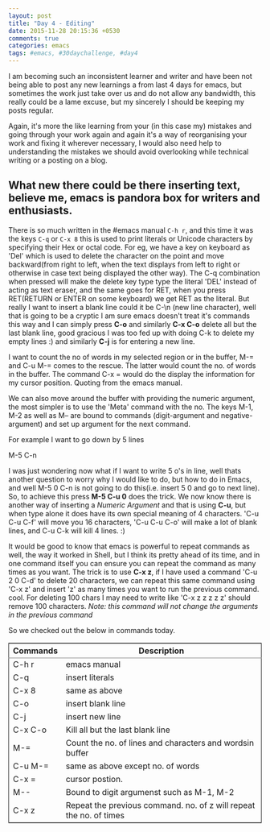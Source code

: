 ```yaml
---
layout: post
title: "Day 4 - Editing"
date: 2015-11-28 20:15:36 +0530
comments: true
categories: emacs
tags: #emacs, #30daychallenge, #day4
---
```


I am  becoming such an inconsistent learner and writer and have been not being able to post any new learnings a from last 4 days for emacs, but sometimes the work just take over us and do not allow any bandwidth, this really could be a lame excuse, but my sincerely I should be keeping my posts regular.
<!--more-->
Again, it's more the like learning from your (in this case my) mistakes and going through your work again and again it's a way of reorganising your work and fixing it wherever necessary, I would also need help to understanding the mistakes we should avoid overlooking while technical writing or a posting on a blog.

## What new there could be there inserting text, believe me, emacs is pandora box for writers and enthusiasts.

There is so much written in the #emacs manual ```C-h r```, and this time it was the keys ```C-q``` or ```C-x 8``` this is used to print literals or Unicode characters by specifying their Hex or octal code. For eg, we have a key on keyboard as 'Del' which is used to delete the character  on the point and move backward(from right to left, when the text displays from left to right or otherwise in case text being displayed the other way). The C-q combination when pressed will make the delete key type type the literal 'DEL' instead of acting as text eraser, and the same goes for RET, when you press RET(RETURN or ENTER on some keyboard) we get RET as the literal. But really I want to insert a blank line could it be C-\n (new line character), well that is going to be a cryptic I am sure emacs doesn't treat it's commands this way and I can simply press **C-o** and similarly **C-x C-o** delete all but the last blank line, good gracious I was too fed up with doing C-k to delete my empty lines :) and similarly **C-j** is for entering a new line. 

I want to count the no of words in my selected region or in the buffer, M-= and C-u M-= comes to the rescue. The latter would count the no. of words in the buffer. The command C-x = would do the display the information for my cursor position. Quoting from the emacs manual.

We can also move around the buffer with providing the numeric argument, the most simpler is to use the 'Meta' command with the no. The keys M-1, M-2 as well as M&#x2013; are bound to commands (digit-argument and negative-argument) and set up argument for the next command.

For example I want to go down by 5 lines

M-5 C-n


I was just wondering now what if I want to write 5 o's in line, well thats another question to worry why I would like to do, but how to do in Emacs, and well M-5 0 C-n is not going to do this(i.e. insert 5 0 and go to next line). So, to achieve this  press **M-5 C-u 0** does the trick. We now know there is another way of inserting a *Numeric Argument* and that is using **C-u**, but when type alone it does have its own special meaning of 4 characters. 'C-u C-u C-f' will move you 16 characters, 'C-u C-u C-o' will make a lot of blank lines, and C-u C-k will kill 4 lines. :)

It would be good to know that emacs is powerful to repeat commands as well, the way it worked in Shell, but I think its pretty ahead of its time, and in one command itself you can ensure you can repeat the command as many times as you want. The trick is to use **C-x z**, if I have used a command 'C-u 2 0 C-d' to delete 20 characters, we can repeat this same command using 'C-x z' and insert 'z' as many times you want to run the previous command. cool. For deleting 100 chars I may need to write like 'C-x z z z z z' should remove 100 characters. *Note: this command will not change the arguments in the previous command*

So we checked out the below in commands today.

<table border="2" cellspacing="0" cellpadding="6" rules="groups" frame="hsides">


<colgroup>
<col  class="left" />

<col  class="left" />
</colgroup>
<thead>
<tr>
<th scope="col" class="left">Commands</th>
<th scope="col" class="left">Description</th>
</tr>
</thead>

<tbody>
<tr>
<td class="left">C-h r</td>
<td class="left">emacs manual</td>
</tr>


<tr>
<td class="left">C-q</td>
<td class="left">insert literals</td>
</tr>


<tr>
<td class="left">C-x 8</td>
<td class="left">same as above</td>
</tr>


<tr>
<td class="left">C-o</td>
<td class="left">insert blank line</td>
</tr>


<tr>
<td class="left">C-j</td>
<td class="left">insert new line</td>
</tr>


<tr>
<td class="left">C-x C-o</td>
<td class="left">Kill all but the last blank line</td>
</tr>


<tr>
<td class="left">M-=</td>
<td class="left">Count the no. of lines and characters and wordsin buffer</td>
</tr>


<tr>
<td class="left">C-u M-=</td>
<td class="left">same as above except no. of words</td>
</tr>


<tr>
<td class="left">C-x =</td>
<td class="left">cursor postion.</td>
</tr>


<tr>
<td class="left">M--</td>
<td class="left">Bound to digit argumenst such as M-1, M-2</td>
</tr>


<tr>
<td class="left">C-x z</td>
<td class="left">Repeat the previous command. no. of z will repeat the no. of times</td>
</tr>
</tbody>
</table>
